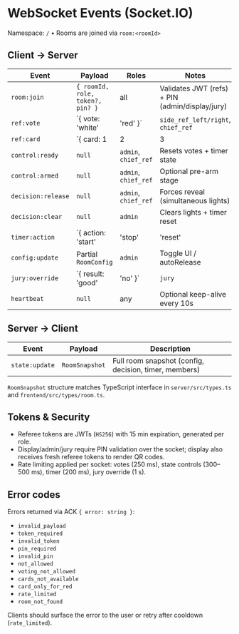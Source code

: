 # WebSocket Events (Socket.IO)

Namespace: `/`  •  Rooms are joined via `room:<roomId>`

## Client → Server

| Event              | Payload                                         | Roles                           | Notes |
| ------------------ | ----------------------------------------------- | --------------------------------| ----- |
| `room:join`        | `{ roomId, role, token?, pin? }`               | all                             | Validates JWT (refs) + PIN (admin/display/jury) |
| `ref:vote`         | `{ vote: 'white' | 'red' }`                    | `side_ref_left/right`, `chief_ref` | Allowed only in `READY/ARMED`; throttled (250 ms) |
| `ref:card`         | `{ card: 1 | 2 | 3 | null }`                   | referee roles                   | After `NO LIFT`; clears with `null` |
| `control:ready`    | `null`                                         | `admin`, `chief_ref`            | Resets votes + timer state |
| `control:armed`    | `null`                                         | `admin`, `chief_ref`            | Optional pre-arm stage |
| `decision:release` | `null`                                         | `admin`, `chief_ref`            | Forces reveal (simultaneous lights) |
| `decision:clear`   | `null`                                         | `admin`                         | Clears lights + timer reset |
| `timer:action`     | `{ action: 'start' | 'stop' | 'reset' | 'set', seconds? }` | `admin`, `chief_ref` | `set` stops timer and applies new value |
| `config:update`    | Partial `RoomConfig`                           | `admin`                         | Toggle UI / autoRelease |
| `jury:override`    | `{ result: 'good' | 'no' }`                    | `jury`                          | Forces decision + stores `revealedAt` |
| `heartbeat`        | `null`                                         | any                             | Optional keep-alive every 10s |

## Server → Client

| Event          | Payload        | Description |
| -------------- | -------------- | ----------- |
| `state:update` | `RoomSnapshot` | Full room snapshot (config, decision, timer, members) |

`RoomSnapshot` structure matches TypeScript interface in `server/src/types.ts` and `frontend/src/types/room.ts`.

## Tokens & Security

- Referee tokens are JWTs (`HS256`) with 15 min expiration, generated per role.
- Display/admin/jury require PIN validation over the socket; display also receives fresh referee tokens to render QR codes.
- Rate limiting applied per socket: votes (250 ms), state controls (300–500 ms), timer (200 ms), jury override (1 s).

## Error codes

Errors returned via ACK `{ error: string }`:

- `invalid_payload`
- `token_required`
- `invalid_token`
- `pin_required`
- `invalid_pin`
- `not_allowed`
- `voting_not_allowed`
- `cards_not_available`
- `card_only_for_red`
- `rate_limited`
- `room_not_found`

Clients should surface the error to the user or retry after cooldown (`rate_limited`).
